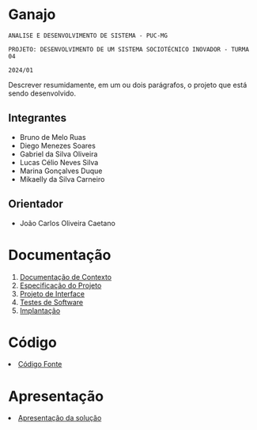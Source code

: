 # Ganajo

`ANALISE E DESENVOLVIMENTO DE SISTEMA - PUC-MG`

`PROJETO: DESENVOLVIMENTO DE UM SISTEMA SOCIOTÉCNICO INOVADOR - TURMA 04`

`2024/01`

Descrever resumidamente, em um ou dois parágrafos, o projeto que está sendo desenvolvido.

## Integrantes
 - Bruno de Melo Ruas
 - Diego Menezes Soares
 - Gabriel da Silva Oliveira
 - Lucas Célio Neves Silva
 - Marina Gonçalves Duque
 - Mikaelly da Silva Carneiro

## Orientador

 - João Carlos Oliveira Caetano

<!--
## Instruções de utilização

Assim que a primeira versão do sistema estiver disponível, deverá complementar com as instruções de utilização. Descreva como instalar eventuais dependências e como executar a aplicação.
-->
# Documentação

<ol>
<li><a href="documentos/01-Documentação de Contexto.md"> Documentação de Contexto</a></li>
<li><a href="documentos/02-Especificação do Projeto.md"> Especificação do Projeto</a></li>
<li><a href="documentos/03-Projeto de Interface.md"> Projeto de Interface</a></li>
<li><a href="documentos/04-Testes de Software.md"> Testes de Software</a></li>
<li><a href="documentos/05-Implantação.md"> Implantação</a></li>
</ol>

# Código

<li><a href="src/README.md"> Código Fonte</a></li>

# Apresentação

<li><a href="presentation/README.md"> Apresentação da solução</a></li>
